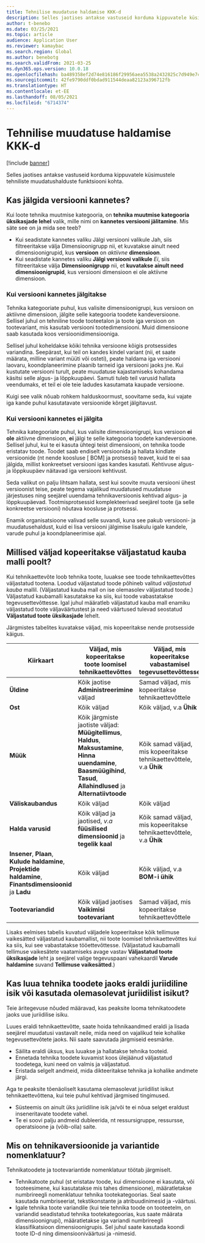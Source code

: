 ```yaml
---
title: Tehnilise muudatuse haldamise KKK-d
description: Selles jaotises antakse vastuseid korduma kippuvatele küsimustele tehniliste muudatushalduste funktsiooni kohta.
author: t-benebo
ms.date: 03/25/2021
ms.topic: article
audience: Application User
ms.reviewer: kamaybac
ms.search.region: Global
ms.author: benebotg
ms.search.validFrom: 2021-03-25
ms.dyn365.ops.version: 10.0.18
ms.openlocfilehash: ba489358ef2d74e816186f29956aea5538a2432825c7d949e7c9cc23d947b997
ms.sourcegitcommit: 42fe9790ddf0bdad911544deaa82123a396712fb
ms.translationtype: HT
ms.contentlocale: et-EE
ms.lasthandoff: 08/05/2021
ms.locfileid: "6714374"
---
```

# <a name="engineering-change-management-faq"></a>Tehnilise muudatuse haldamise KKK-d

[!include [banner](../includes/banner.md)]

Selles jaotises antakse vastuseid korduma kippuvatele küsimustele tehniliste muudatushalduste funktsiooni kohta.

## <a name="should-i-track-the-version-in-transactions"></a>Kas jälgida versiooni kannetes?

Kui loote tehnika muutmise kategooria, on **tehnika muutmise kategooria üksikasjade lehel** valik, mille nimi on **kannetes versiooni jälitamine**. Mis säte see on ja mida see teeb?

- Kui seadistate kannetes valiku Jälgi versiooni valikule Jah, siis filtreeritakse välja Dimensioonigrupp nii, et kuvatakse ainult need dimensioonigrupid, kus **versioon** on *aktiivne* **dimensioon**.
- Kui seadistate kannetes valiku **Jälgi versiooni valikule** *Ei*, siis filtreeritakse välja **Dimensioonigrupp** nii, et **kuvatakse ainult need dimensioonigrupid**, kus versiooni dimensioon ei ole aktiivne dimensioon.

### <a name="if-you-track-the-version-in-transactions"></a>Kui versiooni kannetes jälgitakse

Tehnika kategooriate puhul, kus valisite dimensioonigrupi, kus versioon on aktiivne dimensioon, jälgite selle kategooria toodete kandeversioone. Sellisel juhul on tehniline toode tooteetalon ja toote iga versioon on tootevariant, mis kasutab versiooni tootedimensiooni. Muid dimensioone saab kasutada koos versioonidimensiooniga.

Sellisel juhul koheldakse kõiki tehnika versioone kõigis protsessides variandina. Seepärast, kui teil on kandes kindel variant (nii, et saate määrata, milline variant müüti või osteti), peate haldama iga versiooni laovaru, koondplaneerimine plaanib tarneid iga versiooni jaoks jne. Kui kustutate versiooni turult, peate muudatuse kajastamiseks kohandama käsitsi selle algus- ja lõppkuupäevi. Samuti tuleb teil varusid hallata veendumaks, et teil ei ole teie ladudes kasutamata kaupade versioone.

Kuigi see valik nõuab rohkem halduskoormust, soovitame seda, kui vajate iga kande puhul kasutatavate versioonide kõrget jälgitavust.

### <a name="if-you-dont-track-the-version-in-transactions"></a>Kui versiooni kannetes ei jälgita

Tehnika kategooriate puhul, kus valisite dimensioonigrupi, kus versioon **ei ole** aktiivne dimensioon, **ei** jälgi te selle kategooria toodete kandeversioone. Sellisel juhul, kui te ei kasuta ühtegi teist dimensiooni, on tehnika toode eristatav toode. Toodet saab endiselt versioonida ja hallata kindlate versioonide (nt nende koosluse \[ BOM] ja protsessi) teavet, kuid te ei saa jälgida, millist konkreetset versiooni igas kandes kasutati. Kehtivuse algus- ja lõppkuupäev näitavad iga versiooni kehtivust.

Seda valikut on palju lihtsam hallata, sest kui soovite muuta versiooni ühest versioonist teise, peate tegema vajalikud muudatused muudatuse järjestuses ning seejärel uuendama tehnikaversioonis kehtivad algus- ja lõppkuupäevad. Tootmisprotsessid komplekteerivad seejärel toote (ja selle konkreetse versiooni) nõutava koosluse ja protsessi.

Enamik organisatsioone valivad selle suvandi, kuna see pakub versiooni- ja muudatusehaldust, kuid ei lisa versiooni jälgimise lisakulu igale kandele, varude puhul ja koondplaneerimise ajal.

## <a name="which-fields-are-copied-from-the-released-item-template"></a>Millised väljad kopeeritakse väljastatud kauba malli poolt?

Kui tehnikaettevõte loob tehnika toote, luuakse see toode tehnikaettevõttes väljastatud tootena. Loodud väljastatud toode põhineb valitud *väljastatud kauba* mallil. (Väljastatud kauba mall on ise olemasolev väljastatud toode.) Väljastatud kaubamalli kasutatakse ka siis, kui toode vabastatakse tegevusettevõttesse. Igal juhul määratleb väljastatud kauba mall enamiku väljastatud toote väljaväärtustest ja need väärtused tulevad seostatud **Väljastatud toote üksikasjade** lehelt.

Järgmistes tabelites kuvatakse väljad, mis kopeeritakse nende protsesside käigus.

| Kiirkaart | Väljad, mis kopeeritakse toote loomisel tehnikaettevõttes | Väljad, mis kopeeritakse vabastamisel tegevusettevõttesse |
|---|---|---|
| **Üldine** | Kõik jaotise **Administreerimine** väljad | Samad väljad, mis kopeeritakse tehnikaettevõttele |
| **Ost** | Kõik väljad | Kõik väljad, v.a **Ühik** |
| **Müük** | Kõik järgmiste jaotiste väljad: **Müügitellimus**, **Haldus**, **Maksustamine**, **Hinna uuendamine**, **Baasmüügihind**, **Tasud**, **Allahindlused** ja **Alternatiivtoode** | Kõik samad väljad, mis kopeeritakse tehnikaettevõttele, v.a **Ühik** |
| **Väliskaubandus** | Kõik väljad | Kõik väljad |
| **Halda varusid** | Kõik väljad ja jaotised, *v.a* **füüsilised dimensioonid** ja **tegelik kaal** | Kõik samad väljad, mis kopeeritakse tehnikaettevõttele, v.a **Ühik** |
| **Insener**, **Plaan**, **Kulude haldamine**, **Projektide haldamine**, **Finantsdimensioonid** ja **Ladu** | Kõik väljad | Kõik väljad, v.a **BOM-i ühik** |
| **Tootevariandid** | Kõik väljad jaotises **Vaikimisi tootevariant** | Samad väljad, mis kopeeritakse tehnikaettevõttele |

Lisaks eelmises tabelis kuvatud väljadele kopeeritakse kõik tellimuse vaikesätted väljastatud kaubamallist, nii toote loomisel tehnikaettevõttes kui ka siis, kui see vabastatakse tööettevõttesse. (Väljastatud kaubamalli tellimuse vaikesätete vaatamiseks avage vastav **Väljastatud toote üksikasjade** leht ja seejärel valige tegevuspaani vahekaardil **Varude haldamine** suvand **Tellimuse vaikesätted**.)

## <a name="should-i-create-a-separate-legal-entity-for-engineering-products-or-use-an-existing-legal-entity"></a>Kas luua tehnika toodete jaoks eraldi juriidiline isik või kasutada olemasolevat juriidilist isikut?

Teie äritegevuse nõuded määravad, kas peaksite looma tehnikatoodete jaoks uue juriidilise isiku.

Luues eraldi tehnikaettevõtte, saate hoida tehnikaandmed eraldi ja lisada seejärel muudatusi vastavalt neile, mida need on vajalikud teie kohalike tegevusettevõtete jaoks. Nii saate saavutada järgmiseid eesmärke.

- Säilita eraldi üksus, kus luuakse ja hallatakse tehnika tooteid.
- Ennetada tehnika toodete kuvamist koos ülejäänud väljastatud toodetega, kuni need on valmis ja väljastatud.
- Eristada selgelt andmeid, mida dikteeritakse tehnika ja kohalike andmete järgi.

Aga te peaksite tõenäoliselt kasutama olemasolevat juriidilist isikut tehnikaettevõttena, kui teie puhul kehtivad järgmised tingimused.

- Süsteemis on ainult üks juriidiline isik ja/või te ei nõua selget eraldust inseneritavate toodete vahel.
- Te ei soovi palju andmeid dubleerida, nt ressursigruppe, ressursse, operatsioone ja (võib-olla) saite.

## <a name="what-is-the-nomenclature-for-engineering-versions-and-variants"></a>Mis on tehnikaversioonide ja variantide nomenklatuur?

Tehnikatoodete ja tootevariantide nomenklatuur töötab järgmiselt.

- Tehnikatoote puhul (st eristatav toode, kui dimensioone ei kasutata, või tooteesimene, kui kasutatakse mis tahes dimensioone), määratletakse numbrireegli nomenklatuur tehnika tootekategoorias. Seal saate kasutada numbriseeriat, tekstikonstante ja atribuudinimesid ja -väärtusi.
- Igale tehnika toote variandile (kui teie tehnika toode on tooteetelm, on variandid seadistatud tehnika tootekategoorias, kus saate määrata dimensioonigrupi), määratletakse iga variandi numbrireegli klassifikatsioon dimensioonigrupis. Sel juhul saate kasutada koondi toote ID-d ning dimensiooniväärtusi ja -nimesid.
